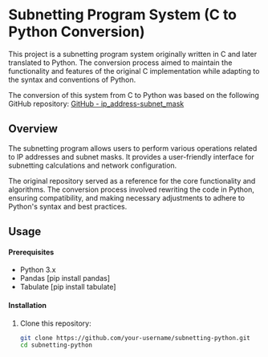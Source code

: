 # Subnetting Program System (C to Python Conversion)

This project is a subnetting program system originally written in C and later translated to Python. The conversion process aimed to maintain the functionality and features of the original C implementation while adapting to the syntax and conventions of Python.

The conversion of this system from C to Python was based on the following GitHub repository:
[GitHub - ip_address-subnet_mask](https://github.com/Mark-Ameka/ip_address-subnet_mask.git)

## Overview

The subnetting program allows users to perform various operations related to IP addresses and subnet masks. It provides a user-friendly interface for subnetting calculations and network configuration.

The original repository served as a reference for the core functionality and algorithms. The conversion process involved rewriting the code in Python, ensuring compatibility, and making necessary adjustments to adhere to Python's syntax and best practices.

## Usage

#### Prerequisites

- Python 3.x
- Pandas [pip install pandas]
- Tabulate [pip install tabulate]

#### Installation

1. Clone this repository:
   ```bash
   git clone https://github.com/your-username/subnetting-python.git
   cd subnetting-python
   ```
